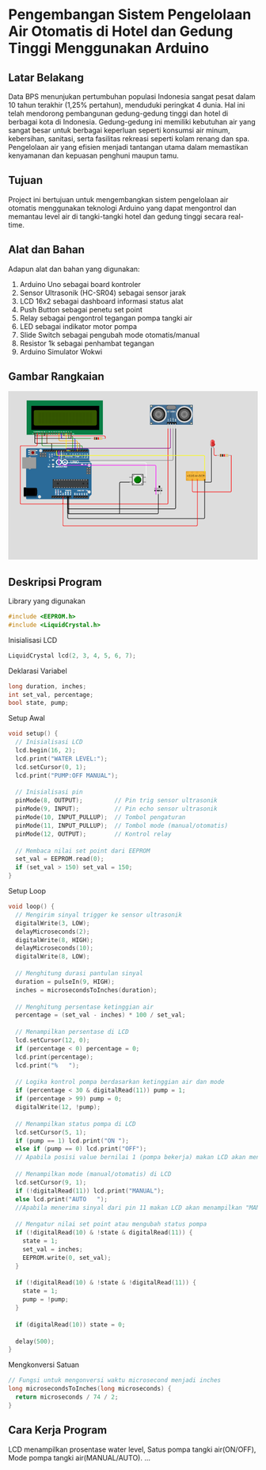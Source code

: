 # Pengembangan Sistem Pengelolaan Air Otomatis di Hotel dan Gedung Tinggi Menggunakan Arduino

## Latar Belakang
Data BPS menunjukan pertumbuhan populasi Indonesia sangat pesat dalam 10 tahun terakhir (1,25% pertahun), menduduki peringkat 4 dunia. Hal ini telah mendorong pembangunan gedung-gedung tinggi dan hotel di berbagai kota di Indonesia. Gedung-gedung ini memiliki kebutuhan air yang sangat besar untuk berbagai keperluan seperti konsumsi air minum, kebersihan, sanitasi, serta fasilitas rekreasi seperti kolam renang dan spa. Pengelolaan air yang efisien menjadi tantangan utama dalam memastikan kenyamanan dan kepuasan penghuni maupun tamu.

## Tujuan
Project ini bertujuan untuk mengembangkan sistem pengelolaan air otomatis menggunakan teknologi Arduino yang dapat mengontrol dan memantau level air di tangki-tangki hotel dan gedung tinggi secara real-time. 

## Alat dan Bahan
Adapun alat dan bahan yang digunakan:
1. Arduino Uno sebagai board kontroler
2. Sensor Ultrasonik (HC-SR04) sebagai sensor jarak
3. LCD 16x2 sebagai dashboard informasi status alat
4. Push Button sebagai penetu set point
5. Relay sebagai pengontrol tegangan pompa tangki air
6. LED sebagai indikator motor pompa
7. Slide Switch sebagai pengubah mode otomatis/manual
8. Resistor 1k sebagai penhambat tegangan
9. Arduino Simulator Wokwi 

## Gambar Rangkaian
![alt text](https://github.com/kevinhardiansites/arduinoproject1/blob/main/Daftar%20Gambar/Diagram%20Blok%20Project%20Simulasi%20Wokwi.png?raw=true)

## Deskripsi Program

Library yang digunakan
```cpp
#include <EEPROM.h>
#include <LiquidCrystal.h>
```
Inisialisasi LCD
```cpp
LiquidCrystal lcd(2, 3, 4, 5, 6, 7);
```
Deklarasi Variabel 
```cpp
long duration, inches;
int set_val, percentage;
bool state, pump;
```
Setup Awal
```cpp
void setup() {
  // Inisialisasi LCD
  lcd.begin(16, 2);
  lcd.print("WATER LEVEL:");
  lcd.setCursor(0, 1); 
  lcd.print("PUMP:OFF MANUAL");
  
  // Inisialisasi pin
  pinMode(8, OUTPUT);         // Pin trig sensor ultrasonik
  pinMode(9, INPUT);          // Pin echo sensor ultrasonik
  pinMode(10, INPUT_PULLUP);  // Tombol pengaturan
  pinMode(11, INPUT_PULLUP);  // Tombol mode (manual/otomatis)
  pinMode(12, OUTPUT);        // Kontrol relay
  
  // Membaca nilai set point dari EEPROM
  set_val = EEPROM.read(0);
  if (set_val > 150) set_val = 150;
}
```
Setup Loop
```cpp
void loop() {
  // Mengirim sinyal trigger ke sensor ultrasonik
  digitalWrite(3, LOW);
  delayMicroseconds(2);
  digitalWrite(8, HIGH);
  delayMicroseconds(10);
  digitalWrite(8, LOW);
  
  // Menghitung durasi pantulan sinyal
  duration = pulseIn(9, HIGH);
  inches = microsecondsToInches(duration);
  
  // Menghitung persentase ketinggian air
  percentage = (set_val - inches) * 100 / set_val;
  
  // Menampilkan persentase di LCD
  lcd.setCursor(12, 0); 
  if (percentage < 0) percentage = 0;
  lcd.print(percentage);
  lcd.print("%   ");
  
  // Logika kontrol pompa berdasarkan ketinggian air dan mode
  if (percentage < 30 & digitalRead(11)) pump = 1;
  if (percentage > 99) pump = 0;
  digitalWrite(12, !pump);
  
  // Menampilkan status pompa di LCD
  lcd.setCursor(5, 1);
  if (pump == 1) lcd.print("ON ");
  else if (pump == 0) lcd.print("OFF");
  // Apabila posisi value bernilai 1 (pompa bekerja) makan LCD akan menampilkan ON, dan sebaliknya
  
  // Menampilkan mode (manual/otomatis) di LCD
  lcd.setCursor(9, 1);
  if (!digitalRead(11)) lcd.print("MANUAL");
  else lcd.print("AUTO   ");
  //Apabila menerima sinyal dari pin 11 makan LCD akan menampilkan "MANUAL", dan sebaliknya
  
  // Mengatur nilai set point atau mengubah status pompa
  if (!digitalRead(10) & !state & digitalRead(11)) {
    state = 1;
    set_val = inches;
    EEPROM.write(0, set_val);
  }
  
  if (!digitalRead(10) & !state & !digitalRead(11)) {
    state = 1;
    pump = !pump;
  }
  
  if (digitalRead(10)) state = 0;
  
  delay(500);
}
```
Mengkonversi Satuan 
```cpp
// Fungsi untuk mengonversi waktu microsecond menjadi inches
long microsecondsToInches(long microseconds) {
  return microseconds / 74 / 2;
}
```

## Cara Kerja Program

LCD menampilkan prosentase water level, Satus pompa tangki air(ON/OFF), Mode pompa tangki air(MANUAL/AUTO).
...






